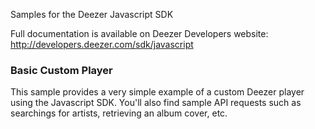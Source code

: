 Samples for the Deezer Javascript SDK

Full documentation is available on Deezer Developers website: http://developers.deezer.com/sdk/javascript

###  Basic Custom Player
This sample provides a very simple example of a custom Deezer player using the Javascript SDK.
You'll also find sample API requests such as searchings for artists, retrieving an album cover, etc.

